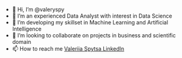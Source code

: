- 👋 Hi, I’m @valeryspy
- 👀 I’m an experienced Data Analyst with interest in Data Science
- 🌱 I’m developing my skillset in Machine Learning and Artificial Intelligence 
- 💞️ I’m looking to collaborate on projects in business and scientific domain
- 📫 How to reach me [Valeriia Spytsa LinkedIn](https://www.linkedin.com/in/valeriia-spytsa-b4105a110/)

<!---
valeryspy/valeryspy is a ✨ special ✨ repository because its `README.md` (this file) appears on your GitHub profile.
You can click the Preview link to take a look at your changes.
--->

